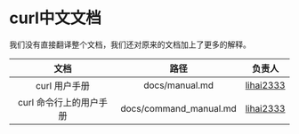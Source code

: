 # curl中文文档

我们没有直接翻译整个文档，我们还对原来的文档加上了更多的解释。

|文档|路径|负责人|
|:-:|:-:|:-:|
|curl 用户手册|docs/manual.md|[lihai2333](https://github.com/lihai2333)|
|curl 命令行上的用户手册|docs/command\_manual.md|[lihai2333](https://github.com/lihai2333)

